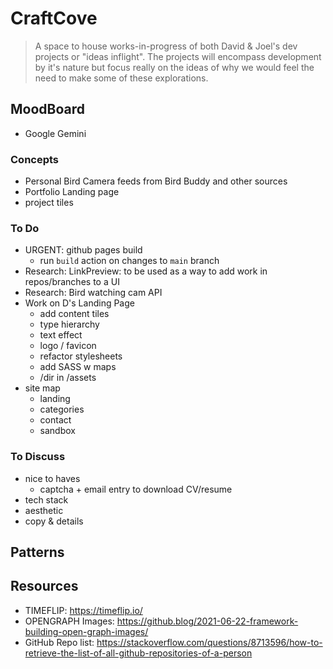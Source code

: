 # CraftCove
>
> A space to house works-in-progress of both David & Joel's dev projects or "ideas inflight". The projects will encompass development by it's nature but focus really on the ideas of why we would feel the need to make some of these explorations.
>

## MoodBoard

- Google Gemini

### Concepts

- Personal Bird Camera feeds from Bird Buddy and other sources
- Portfolio Landing page
- project tiles

### To Do

- URGENT: github pages build
  - run `build` action on changes to `main` branch
- Research: LinkPreview: to be used as a way to add work in repos/branches to a UI
- Research: Bird watching cam API
- Work on D's Landing Page
  - add content tiles
  - type hierarchy
  - text effect
  - logo / favicon
  - refactor stylesheets
  - add SASS w maps
  - /dir in /assets
- site map
  - landing
  - categories
  - contact
  - sandbox

### To Discuss

- nice to haves
  - captcha + email entry to download CV/resume
- tech stack
- aesthetic
- copy & details

## Patterns

## Resources

- TIMEFLIP: <https://timeflip.io/>
- OPENGRAPH Images: <https://github.blog/2021-06-22-framework-building-open-graph-images/>
- GitHub Repo list: <https://stackoverflow.com/questions/8713596/how-to-retrieve-the-list-of-all-github-repositories-of-a-person>
